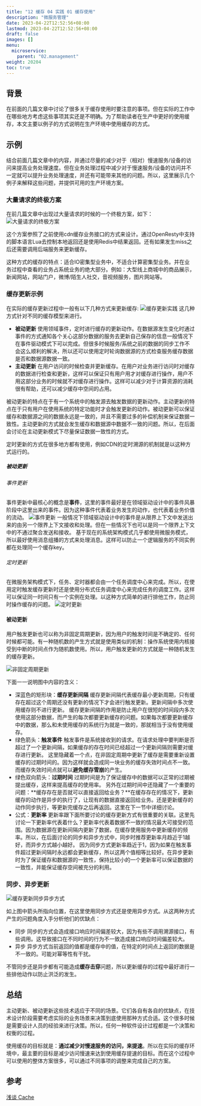 ```yaml
---
title: "12 缓存 04 实践 01 缓存使用"
description: "微服务管理"
date: 2023-04-22T12:52:56+08:00
lastmod: 2023-04-22T12:52:56+08:00
draft: false
images: []
menu:
  microservice:
    parent: "02.management"
weight: 20204
toc: true
---
```


## 背景
在前面的几篇文章中讨论了很多关于缓存使用时要注意的事项。但在实际的工作中在哪些地方考虑这些事项其实还是不明确。为了帮助读者在生产中更好的使用缓存，本文主要以例子的方式说明在生产环境中使用缓存的方式。

## 示例

结合前面几篇文章中的内容，并通过尽量的减少对于（相对）慢速服务/设备的访问来提高业务处理速度。但在业务处理过程中减少对于慢速服务/设备的访问并不一定就可以提升业务处理速度，并还有可能带来其他的问题。所以，这里展示几个例子来解释这些问题，并提供可用的生产环境方案。

### 大量请求的终极方案
在前几篇文章中出现过大量请求的时候的一个终极方案，如下：
![大量请求的终极方案](images/02-12-04-01.webp)

这个方案参照了之前使用cdn缓存业务接口的方式来设计。通过OpenResty中支持的脚本语言Lua去控制本地返回还是使用Redis中结果返回。还有如果发生miss之后还需要调用后端服务来更新缓存。

这种方式的缓存的特点：适合IO密集型业务中，不适合计算密集型业务。并在业务过程中查看的业务占系统业务的绝大部分。例如：大型线上商城中的商品展示，新闻网站，网站门户，微博/陌生人社交，音视频服务，图片网站等。

### 缓存更新示例
在实际的缓存更新过程中一般有以下几种方式来更新缓存:
![缓存更新实践](images/02-12-04-02.webp)
这几种方式针对不同的缓存模型来进行。
- **被动更新**
使用领域事件，定时进行缓存的更新动作。在数据源发生变化时通过事件的方式通知各个关心这部分数据的服务去更新自己保存的信息一般情况下在事件驱动模式下可以完成。但很多时候服务/系统之前的数据的同步工作不会这么顺利的解决，所以还可以使用定时轮询数据源的方式检查服务缓存数据是否和数据源数据一致。
- **主动更新**
在用户访问的时候检查并更新缓存。在用户对业务进行访问时对缓存的数据进行检查和更新，这样可以保证只有用户用才对缓存进行操作，用户不用这部分业务的时候就不对缓存进行操作。这样可以减少对于计算资源的消耗很有帮助，还可以减少缓存中空间的占用。

被动更新的特点在于有一个系统中的触发源去触发数据的更新动作。主动更新的特点在于只有用户在使用系统的特定功能时才会触发更新的动作。被动更新可以保证缓存和数据源之间的数据永远是一致的，并且不需要过多的补偿机制来保证数据一致性。主动更新的方式就会发生缓存和数据源中数据不一致的问题。所以，在后面会讨论在主动更新模式下尽量保证数据一致性的方式。

定时更新的方式在很多地方都有使用，例如CDN的定时溯源的机制就是以这种方式运行的。

##### 被动更新

###### 事件更新
事件更新中最核心的概念是**事件**，这里的事件最好是在领域驱动设计中的事件风暴阶段中这里出来的事件。因为这种事件代表着业务发生的动作，也代表着业务价值的流动。
![事件更新](images/02-12-04-03.webp)
一般情况下领域驱动设计中的事件是从限界上下文中发送出来的由另一个限界上下文接收和处理。但在一些情况下也可以是同一个限界上下文中的不通过聚合发送和接收。
基于现在的系统架构模式几乎都使用微服务模式，所以最好使用消息组播的方式来处理消息。这样可以防止一个逻辑服务的不同实例都在处理同一个缓存key。

###### 定时更新
在微服务架构模式下，任务、定时器都会由一个任务调度中心来完成。所以，在使用定时触发缓存更新时还是使用分布式任务调度中心来完成任务的调度工作。这样可以保证同一时间只有一个实例在处理。以这种方式简单的进行排他工作，防止同时操作缓存的问题。
![定时更新](images/02-12-04-04.webp)

#### 被动更新
用户触发更新也可以称为非固定周期更新，因为用户的触发时间是不确定的、任何时候都可能。有一种随机数的产生方式就是使用类似的机制：操作系统使用内核接受到中断的时间点作为随机数使用。所以，用户触发更新的方式就是一种随机发生的缓存更新。

![非固定周期更新](images/02-12-04-05.webp)

下面一一说明图中内容的含义：
- 深蓝色的矩形块：**缓存更新间隔**
缓存更新间隔代表缓存最小更新周期，只有缓存在超过这个周期还没有更新的情况下才会进行触发更新。更新间隔中多次使用缓存则不进行更新。
缓存更新间隔的作用是防止用户在很短的时间段内多次使用这部分数据，而产生的每次都要更新缓存的问题。如果每次都要更新缓存中的数据，那么和未使用缓存的系统行为就是一致的，那就相当于没有使用缓存。
- 绿色箭头：**触发事件**
触发事件是系统接收到的请求。在请求处理中要判断是否超过了一个更新间隔，如果缓存的存在时间已经超过一个更新间隔则需要对缓存进行更新。
这里隐藏着一个点，在非固定周期中更新了缓存是需要重新设置缓存的过期时间的。因为这样就会造成同一块业务的缓存失效时间点不一致。而缓存失效时间点就可以**避免缓存雪崩**的产生。
- 绿色双向箭头：**过期时间**
过期时间是为了保证缓存中的数据可以正常的过期被提出缓存，这样来提高缓存的使用率。
另外在过期时间中还隐藏了一个重要的问题：**缓存存在是否就可以直接返回给业务？**在缓存存在的情况下，更新缓存的动作是异步的执行了，让现有的数据直接返回给业务。还是更新缓存的动作同步执行，等更新完缓存之后再返回。这里在下一节中详细讨论。
- 公式：**更新率**
更新率跟下面所要讨论的缓存更新方式有很重要的关联。这里先讨论一下更新率代表着什么？更新率代表着数据不一致的情况最大可接受的范围。因为数据源在更新间隔内更新了数据，在缓存使用服务中更新缓存的频率。所以，在后面讨论的同步和异步方式中，同步时推荐更新率月趋近于1越好，而异步方式越小越好。
因为同步方式更新率趋近于1，因为如果在触发事件超过更新间隔时永远都会更新缓存，所以这两个值相等比较好。在异步更新时为了保证缓存和数据源的一致性，保持比较小的一个更新率可以保证数据的一致性，并能保证缓存空间被充分的利用。

### 同步、异步更新

![缓存更新同步异步方式](images/02-12-04-06.webp)

如上图中箭头所指向位置，在这里使用同步方式还是使用异步方式。从这两种方式产生的问题角度入手分析他们的优缺点：
- 同步
同步的方式会造成接口响应时间偏差较大，因为有些不调用溯源接口，有些调用。这导致接口在不同时间的行为不一致造成接口响应时间偏差较大。
- 异步
异步方式当前返回的值都是缓存中的值，在特定的时间点上返回的数据是不一致的。可能对幂等性有干扰。

不管同步还是异步都有可能造成**缓存击穿**问题，所以更新缓存的过程中最好进行一些排他动作以防止洪泛的发生。

## 总结

主动更新、被动更新这些技术适应于不同的场景。它们各自有各自的优缺点，在技术设计阶段需要考虑实际的业务场景来决策到底使用那种方式合适。这个很多时候是需要设计人员的经验来进行决策。所以，任何一种软件设计过程都是一个决策和权衡的过程。

使用缓存的目标就是：**通过减少对慢速服务的访问，来提速**。所以在实际的缓存环境中，最主要的目标是减少访问慢速来达到使用缓存提速的目标。而在这个过程中可以使用的整体方案很多，可以通过不同事项的调整来完成自己的方案。

## 参考
[浅谈 Cache](https://zhuanlan.zhihu.com/p/35303026)
